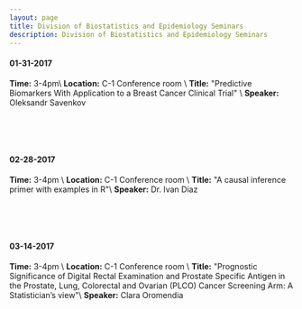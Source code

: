 ```yaml
---
layout: page
title: Division of Biostatistics and Epidemiology Seminars
description: Division of Biostatistics and Epidemiology Seminars
---
```

#### 01-31-2017
**Time:** 3-4pm\\
**Location:** C-1 Conference room \\
**Title:** "Predictive Biomarkers With Application to a Breast Cancer Clinical Trial" \\
**Speaker:** Oleksandr Savenkov


<br>
<br>
<br>

#### 02-28-2017
**Time:** 3-4pm \\
**Location:** C-1 Conference room \\
**Title:** "A causal inference primer with examples in R"\\
**Speaker:** Dr. Ivan Diaz

<br>
<br>
<br>

#### 03-14-2017
**Time:** 3-4pm \\
**Location:** C-1 Conference room \\
**Title:** "Prognostic Significance of Digital Rectal Examination and Prostate Specific Antigen in the Prostate, Lung, Colorectal and Ovarian (PLCO) Cancer Screening Arm: A Statistician’s view"\\
**Speaker:** Clara Oromendia
